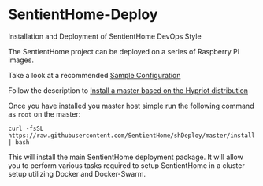 # SentientHome-Deploy

Installation and Deployment of SentientHome DevOps Style

The SentientHome project can be deployed on a series of Raspberry PI images.

Take a look at a recommended [Sample Configuration](https:../blob/master/SAMPLECONFIG.md)

Follow the description to [Install a master based on the Hypriot distribution](https:../blob/master/HYPRIOT.md)

Once you have installed you master host simple run the following command as
`root` on the master:

```
curl -fsSL https://raw.githubusercontent.com/SentientHome/shDeploy/master/install | bash
```

This will install the main SentientHome deployment package. It will allow you to
perform various tasks required to setup SentientHome in a cluster setup
utilizing Docker and Docker-Swarm.
